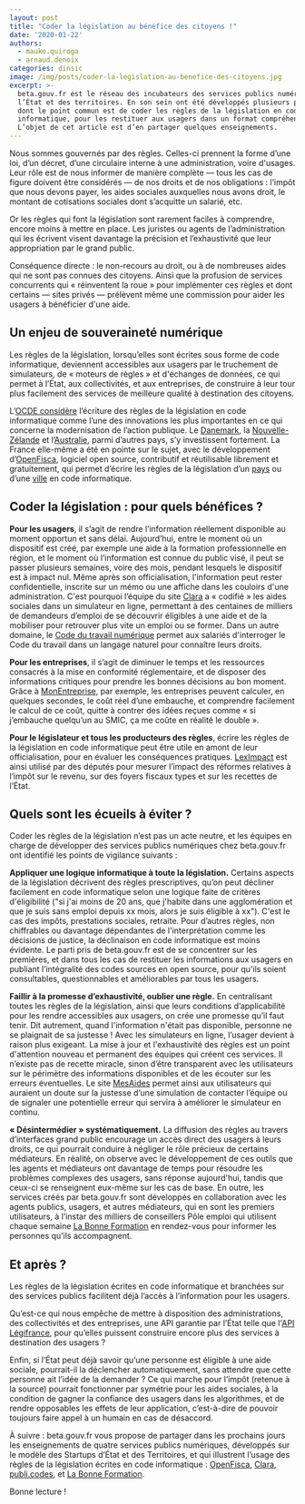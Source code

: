 ```yaml
---
layout: post
title: "Coder la législation au bénéfice des citoyens !"
date: '2020-01-22'
authors:
  - mauko.quiroga
  - arnaud.denoix
categories: dinsic
image: /img/posts/coder-la-legislation-au-benefice-des-citoyens.jpg
excerpt: >-
  beta.gouv.fr est le réseau des incubateurs des services publics numériques de
  l’État et des territoires. En son sein ont été développés plusieurs produits
  dont le point commun est de coder les règles de la législation en code
  informatique, pour les restituer aux usagers dans un format compréhensible.
  L’objet de cet article est d’en partager quelques enseignements.
---
```

Nous sommes gouvernés par des règles. Celles-ci prennent la forme d’une loi, d’un décret, d’une circulaire interne à une administration, voire d'usages. Leur rôle est de nous informer de manière complète — tous les cas de figure doivent être considérés — de nos droits et de nos obligations : l’impôt que nous devons payer, les aides sociales auxquelles nous avons droit, le montant de cotisations sociales dont s’acquitte un salarié, etc.

Or les règles qui font la législation sont rarement faciles à comprendre, encore moins à mettre en place. Les juristes ou agents de l’administration qui les écrivent visent davantage la précision et l’exhaustivité que leur appropriation par le grand public.

Conséquence directe : le non-recours au droit, ou à de nombreuses aides qui ne sont pas connues des citoyens. Ainsi que la profusion de services concurrents qui « réinventent la roue » pour implémenter ces règles et dont certains — sites privés — prélèvent même une commission pour aider les usagers à bénéficier d'une aide.

## Un enjeu de souveraineté numérique

Les règles de la législation, lorsqu’elles sont écrites sous forme de code informatique, deviennent accessibles aux usagers par le truchement de simulateurs, de « moteurs de règles » et d'échanges de données, ce qui permet à l’État, aux collectivités, et aux entreprises, de construire à leur tour plus facilement des services de meilleure qualité à destination des citoyens.

L’[OCDE considère](https://trends.oecd-opsi.org/embracing-innovation-in-government-global-trends-2019.pdf) l’écriture des règles de la législation en code informatique comme l’une des innovations les plus importantes en ce qui concerne la modernisation de l’action publique. Le [Danemark](https://en.digst.dk/policy-and-strategy/digital-ready-legislation/), la [Nouvelle-Zélande](https://serviceinnovationlab.github.io/assets/Exploring_Machine_Consumable_Code_With_ACC.pdf) et l’[Australie](https://www.digital.nsw.gov.au/digital-transformation/policy-lab/rules-code), parmi d’autres pays, s’y investissent fortement. La France elle-même a été en pointe sur le sujet, avec le développement d’[OpenFisca](https://fr.openfisca.org/), logiciel open source, contributif et réutilisable librement et gratuitement, qui permet d’écrire les règles de la législation d’un [pays](https://github.com/openfisca/openfisca-france) ou d’une [ville](https://github.com/openfisca/openfisca-paris) en code informatique.

## Coder la législation : pour quels bénéfices ?

**Pour les usagers**, il s’agit de rendre l’information réellement disponible au moment opportun et sans délai. Aujourd’hui, entre le moment où un dispositif est créé, par exemple une aide à la formation professionnelle en région, et le moment où l’information est connue du public visé, il peut se passer plusieurs semaines, voire des mois, pendant lesquels le dispositif est à impact nul. Même après son officialisation, l'information peut rester confidentielle, inscrite sur un mémo ou une affiche dans les couloirs d'une administration. C'est pourquoi l’équipe du site [Clara](https://clara.pole-emploi.fr/) a « codifié » les aides sociales dans un simulateur en ligne, permettant à des centaines de milliers de demandeurs d’emploi de se découvrir éligibles à une aide et de la mobiliser pour retrouver plus vite un emploi ou se former. Dans un autre domaine, le [Code du travail numérique](https://code.travail.gouv.fr/) permet aux salariés d'interroger le Code du travail dans un langage naturel pour connaître leurs droits. 

**Pour les entreprises**, il s’agit de diminuer le temps et les ressources consacrés à la mise en conformité réglementaire, et de disposer des informations critiques pour prendre les bonnes décisions au bon moment. Grâce à [MonEntreprise](https://mon-entreprise.fr/), par exemple, les entreprises peuvent calculer, en quelques secondes, le coût réel d’une embauche, et comprendre facilement le calcul de ce coût, quitte à contrer des idées reçues comme « si j’embauche quelqu’un au SMIC, ça me coûte en réalité le double ».

**Pour le législateur et tous les producteurs des règles**, écrire les règles de la législation en code informatique peut être utile en amont de leur officialisation, pour en évaluer les conséquences pratiques. [LexImpact](https://beta.gouv.fr/startups/leximpact.html) est ainsi utilisé par des députés pour mesurer l’impact des réformes relatives à l’impôt sur le revenu, sur des foyers fiscaux types et sur les recettes de l’État. 

## Quels sont les écueils à éviter ?

Coder les règles de la législation n’est pas un acte neutre, et les équipes en charge de développer des services publics numériques chez beta.gouv.fr ont identifié les points de vigilance suivants :

**Appliquer une logique informatique à toute la législation.** Certains aspects de la législation décrivent des règles prescriptives, qu’on peut décliner facilement en code informatique selon une logique faite de critères d'éligibilité ("si j'ai moins de 20 ans, que j'habite dans une agglomération et que je suis sans emploi depuis xx mois, alors je suis éligible à xx"). C'est le cas des impôts, prestations sociales, retraite. Pour d’autres règles, non chiffrables ou davantage dépendantes de l'interprétation comme les décisions de justice, la déclinaison en code informatique est moins évidente. Le parti pris de beta.gouv.fr est de se concentrer sur les premières, et dans tous les cas de restituer les informations aux usagers en publiant l’intégralité des codes sources en open source, pour qu'ils soient consultables, questionnables et améliorables par tous les usagers.

**Faillir à la promesse d’exhaustivité, oublier une règle.** En centralisant toutes les règles de la législation, ainsi que leurs conditions d’applicabilité pour les rendre accessibles aux usagers, on crée une promesse qu’il faut tenir. Dit autrement, quand l'information n'était pas disponible, personne ne se plaignait de sa justesse ! Avec les simulateurs en ligne, l’usager devient à raison plus exigeant. La mise à jour et l'exhaustivité des règles est un point d'attention nouveau et permanent des équipes qui créent ces services. Il n’existe pas de recette miracle, sinon d’être transparent avec les utilisateurs sur le périmètre des informations disponibles et de les écouter sur les erreurs éventuelles. Le site [MesAides](https://mes-aides.gouv.fr/) permet ainsi aux utilisateurs qui auraient un doute sur la justesse d’une simulation de contacter l’équipe ou de signaler une potentielle erreur qui servira à améliorer le simulateur en continu. 

**« Désintermédier » systématiquement.** La diffusion des règles au travers d’interfaces grand public encourage un accès direct des usagers à leurs droits, ce qui pourrait conduire à négliger le rôle précieux de certains médiateurs. En réalité, on observe avec le développement de ces outils que les agents et médiateurs ont davantage de temps pour résoudre les problèmes complexes des usagers, sans réponse aujourd'hui, tandis que ceux-ci se renseignent eux-même sur les cas de base. En outre, les services créés par beta.gouv.fr sont développés en collaboration avec les agents publics, usagers, et autres médiateurs, qui en sont les premiers utilisateurs, à l’instar des milliers de conseillers Pôle emploi qui utilisent chaque semaine [La Bonne Formation](https://labonneformation.pole-emploi.fr/) en rendez-vous pour informer les personnes qu’ils accompagnent.

## Et après ?

Les règles de la législation écrites en code informatique et branchées sur des services publics facilitent déjà l’accès à l’information pour les usagers.

Qu’est-ce qui nous empêche de mettre à disposition des administrations, des collectivités et des entreprises, une API garantie par l’État  telle que l'[API Légifrance](https://api.legifrance.gouv.fr), pour qu’elles puissent construire encore plus des services à destination des usagers ?

Enfin, si l’État peut déjà savoir qu’une personne est éligible à une aide sociale, pourrait-il la déclencher automatiquement, sans attendre que cette personne ait l’idée de la demander ? Ce qui marche pour l’impôt (retenue à la source) pourrait fonctionner par symétrie pour les aides sociales, à la condition de gagner la confiance des usagers dans les algorithmes, et de rendre opposables les effets de leur application, c’est-à-dire de pouvoir toujours faire appel à un humain en cas de désaccord.

À suivre : beta.gouv.fr vous propose de partager dans les prochains jours les enseignements de quatre services publics numériques, développés sur le modèle des Startups d’État et des Territoires, et qui illustrent l’usage des règles de la législation écrites en code informatique : [OpenFisca](https://fr.openfisca.org), [Clara](https://clara.pole-emploi.fr/), [publi.codes](https://publi.codes/), et [La Bonne Formation](https://labonneformation.pole-emploi.fr/).

Bonne lecture !
